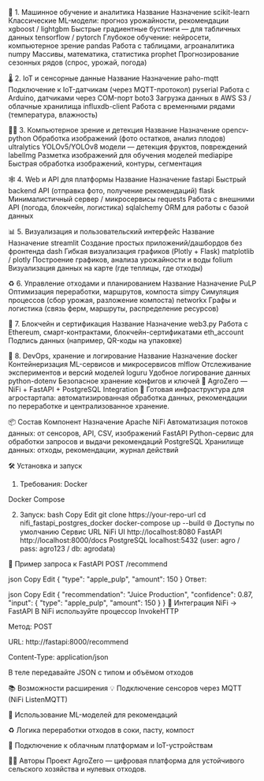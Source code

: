 🧠 1. Машинное обучение и аналитика
Название	Назначение
scikit-learn	Классические ML-модели: прогноз урожайности, рекомендации
xgboost / lightgbm	Быстрые градиентные бустинги — для табличных данных
tensorflow / pytorch	Глубокое обучение: нейросети, компьютерное зрение
pandas	Работа с таблицами, агроаналитика
numpy	Массивы, математика, статистика
prophet	Прогнозирование сезонных рядов (спрос, урожай, погода)

🌡️ 2. IoT и сенсорные данные
Название	Назначение
paho-mqtt	Подключение к IoT-датчикам (через MQTT-протокол)
pyserial	Работа с Arduino, датчиками через COM-порт
boto3	Загрузка данных в AWS S3 / облачные хранилища
influxdb-client	Работа с временными рядами (температура, влажность)

🧠📸 3. Компьютерное зрение и детекция
Название	Назначение
opencv-python	Обработка изображений (фото остатков, анализ плодов)
ultralytics	YOLOv5/YOLOv8 модели — детекция фруктов, повреждений
labelImg	Разметка изображений для обучения моделей
mediapipe	Быстрая обработка изображений, контуры, сегментация

🕸️ 4. Web и API для платформы
Название	Назначение
fastapi	Быстрый backend API (отправка фото, получение рекомендаций)
flask	Минималистичный сервер / микросервисы
requests	Работа с внешними API (погода, блокчейн, логистика)
sqlalchemy	ORM для работы с базой данных

📊 5. Визуализация и пользовательский интерфейс
Название	Назначение
streamlit	Создание простых приложений/дашбордов без фронтенда
dash	Гибкая визуализация графиков (Plotly + Flask)
matplotlib / plotly	Построение графиков, анализа урожайности и воды
folium	Визуализация данных на карте (где теплицы, где отходы)

♻️ 6. Управление отходами и планированием
Название	Назначение
PuLP	Оптимизация переработки, маршрутов, компоста
simpy	Симуляция процессов (сбор урожая, разложение компоста)
networkx	Графы и логистика (связь ферм, маршруты, распределение ресурсов)

🔐 7. Блокчейн и сертификация
Название	Назначение
web3.py	Работа с Ethereum, смарт-контрактами, блокчейн-сертификатами
eth_account	Подпись данных (например, QR-коды на упаковке)

🧰 8. DevOps, хранение и логирование
Название	Назначение
docker	Контейнеризация ML-сервисов и микросервисов
mlflow	Отслеживание экспериментов и версий моделей
loguru	Удобное логирование данных
python-dotenv	Безопасное хранение конфигов и ключей
🌿 AgroZero — NiFi + FastAPI + PostgreSQL Integration
🚀 Готовая инфраструктура для агростартапа: автоматизированная обработка данных, рекомендации по переработке и централизованное хранение.

📦 Состав
Компонент	Назначение
Apache NiFi	Автоматизация потоков данных: от сенсоров, API, CSV, изображений
FastAPI	Python-сервис для обработки запросов и выдачи рекомендаций
PostgreSQL	Хранилище данных: отходы, рекомендации, журнал действий

🛠 Установка и запуск
1. Требования:
Docker

Docker Compose

2. Запуск:
bash
Copy
Edit
git clone https://your-repo-url
cd nifi_fastapi_postgres_docker
docker-compose up --build
🌐 Доступы по умолчанию
Сервис	URL
NiFi UI	http://localhost:8080
FastAPI	http://localhost:8000/docs
PostgreSQL	localhost:5432 (user: agro / pass: agro123 / db: agrodata)

🧪 Пример запроса к FastAPI
POST /recommend

json
Copy
Edit
{
  "type": "apple_pulp",
  "amount": 150
}
Ответ:

json
Copy
Edit
{
  "recommendation": "Juice Production",
  "confidence": 0.87,
  "input": {
    "type": "apple_pulp",
    "amount": 150
  }
}
🔄 Интеграция NiFi → FastAPI
В NiFi используйте процессор InvokeHTTP

Метод: POST

URL: http://fastapi:8000/recommend

Content-Type: application/json

В теле передавайте JSON с типом и объёмом отходов

📚 Возможности расширения
💡 Подключение сенсоров через MQTT (NiFi ListenMQTT)

🧠 Использование ML-моделей для рекомендаций

♻️ Логика переработки отходов в соки, пасту, компост

🔗 Подключение к облачным платформам и IoT-устройствам

🧑‍💻 Авторы
Проект AgroZero — цифровая платформа для устойчивого сельского хозяйства и нулевых отходов.
